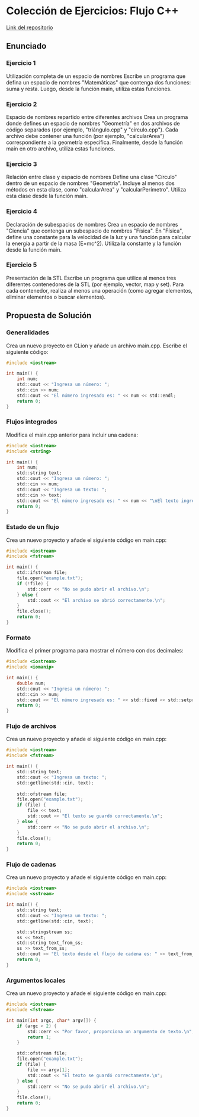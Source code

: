 # Colección de Ejercicios: Flujo C++

[Link del repositorio](https://github.com/pinchiguillo/CPP_Flujo)

## Enunciado
### Ejercicio 1
Utilización completa de un espacio de nombres Escribe un programa que defina un espacio de nombres "Matemáticas" que contenga dos funciones: suma y resta. Luego, desde la función main, utiliza estas funciones.

### Ejercicio 2
Espacio de nombres repartido entre diferentes archivos Crea un programa donde defines un espacio de nombres "Geometría" en dos archivos de código separados (por ejemplo, "triángulo.cpp" y "círculo.cpp"). Cada archivo debe contener una función (por ejemplo, "calcularArea") correspondiente a la geometría específica. Finalmente, desde la función main en otro archivo, utiliza estas funciones.

### Ejercicio 3
Relación entre clase y espacio de nombres Define una clase "Círculo" dentro de un espacio de nombres "Geometría". Incluye al menos dos métodos en esta clase, como "calcularArea" y "calcularPerímetro". Utiliza esta clase desde la función main.

### Ejercicio 4
Declaración de subespacios de nombres Crea un espacio de nombres "Ciencia" que contenga un subespacio de nombres "Física". En "Física", define una constante para la velocidad de la luz y una función para calcular la energía a partir de la masa (E=mc^2). Utiliza la constante y la función desde la función main.

### Ejercicio 5
Presentación de la STL Escribe un programa que utilice al menos tres diferentes contenedores de la STL (por ejemplo, vector, map y set). Para cada contenedor, realiza al menos una operación (como agregar elementos, eliminar elementos o buscar elementos).

## Propuesta de Solución
### Generalidades

Crea un nuevo proyecto en CLion y añade un archivo main.cpp. Escribe el siguiente código:

```c
#include <iostream>

int main() {
    int num;
    std::cout << "Ingresa un número: ";
    std::cin >> num;
    std::cout << "El número ingresado es: " << num << std::endl;
    return 0;
}
```
### Flujos integrados

Modifica el main.cpp anterior para incluir una cadena:
```c
#include <iostream>
#include <string>

int main() {
    int num;
    std::string text;
    std::cout << "Ingresa un número: ";
    std::cin >> num;
    std::cout << "Ingresa un texto: ";
    std::cin >> text;
    std::cout << "El número ingresado es: " << num << "\nEl texto ingresado es: " << text << std::endl;
    return 0;
}
```
### Estado de un flujo

Crea un nuevo proyecto y añade el siguiente código en main.cpp:
```c
#include <iostream>
#include <fstream>

int main() {
    std::ifstream file;
    file.open("example.txt");
    if (!file) {
        std::cerr << "No se pudo abrir el archivo.\n";
    } else {
        std::cout << "El archivo se abrió correctamente.\n";
    }
    file.close();
    return 0;
}
```
### Formato

Modifica el primer programa para mostrar el número con dos decimales:
```c
#include <iostream>
#include <iomanip>

int main() {
    double num;
    std::cout << "Ingresa un número: ";
    std::cin >> num;
    std::cout << "El número ingresado es: " << std::fixed << std::setprecision(2) << num << std::endl;
    return 0;
}
```
### Flujo de archivos

Crea un nuevo proyecto y añade el siguiente código en main.cpp:
```c
#include <iostream>
#include <fstream>

int main() {
    std::string text;
    std::cout << "Ingresa un texto: ";
    std::getline(std::cin, text);
    
    std::ofstream file;
    file.open("example.txt");
    if (file) {
        file << text;
        std::cout << "El texto se guardó correctamente.\n";
    } else {
        std::cerr << "No se pudo abrir el archivo.\n";
    }
    file.close();
    return 0;
}
```
### Flujo de cadenas

Crea un nuevo proyecto y añade el siguiente código en main.cpp:

```c
#include <iostream>
#include <sstream>

int main() {
    std::string text;
    std::cout << "Ingresa un texto: ";
    std::getline(std::cin, text);

    std::stringstream ss;
    ss << text;
    std::string text_from_ss;
    ss >> text_from_ss;
    std::cout << "El texto desde el flujo de cadena es: " << text_from_ss << std::endl;
    return 0;
}
```
### Argumentos locales

Crea un nuevo proyecto y añade el siguiente código en main.cpp:
```c
#include <iostream>
#include <fstream>

int main(int argc, char* argv[]) {
    if (argc < 2) {
        std::cerr << "Por favor, proporciona un argumento de texto.\n";
        return 1;
    }

    std::ofstream file;
    file.open("example.txt");
    if (file) {
        file << argv[1];
        std::cout << "El texto se guardó correctamente.\n";
    } else {
        std::cerr << "No se pudo abrir el archivo.\n";
    }
    file.close();
    return 0;
}
```
